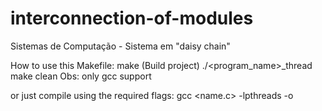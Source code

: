 # interconnection-of-modules
Sistemas de Computação - Sistema em "daisy chain"

How to use this Makefile:
make (Build project)
./<program_name>_thread <value>
make clean
Obs: only gcc support

or just compile using the required flags:
gcc <name.c> -lpthreads -o <name>
